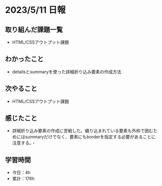 # 2023/5/11 日報
## 取り組んだ課題一覧
- HTML/CSSアウトプット課題

## わかったこと
- detailsとsummaryを使った詳細折り込み要素の作成方法

## 次やること
- HTML/CSSアウトプット課題

## 感じたこと
- 詳細折り込み要素の作成に苦戦した。織り込まれている要素も外枠で囲むためにはsummaryだけでなく、要素にもborderを指定する必要があることに注意する。・

## 学習時間
- 今日：4h
- 累計：176h
